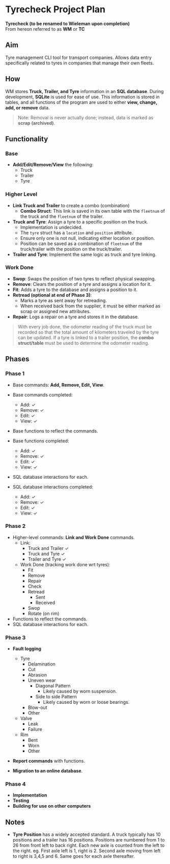 # Tyrecheck Project Plan

**Tyrecheck (to be renamed to Wieleman upon completion)**  
From hereon referred to as **WM** or **TC**

## Aim
Tyre management CLI tool for transport companies. Allows data entry specifically related to tyres in companies that manage their own fleets.

## How
WM stores **Truck, Trailer, and Tyre** information in an **SQL database**. During development, **SQLite** is used for ease of use. This information is stored in tables, and all functions of the program are used to either **view, change, add, or remove** data. 

> Note: Removal is never actually done; instead, data is marked as **scrap (archived)**.

## Functionality

### Base
- **Add/Edit/Remove/View** the following:
  - Truck
  - Trailer
  - Tyre

### Higher Level
- **Link Truck and Trailer** to create a combo (combination)
  - **Combo Struct**: This link is saved in its own table with the `fleetnum` of the truck and the `fleetnum` of the trailer.
- **Truck and Tyre**: Assign a tyre to a specific position on the truck.
  - Implementation is undecided.
  - The `tyre` struct has a `location` and `position` attribute.
  - Ensure only one is not null, indicating either location or position.
  - Position can be saved as a combination of `fleetnum` of the truck/trailer with the position on the truck/trailer.
- **Trailer and Tyre**: Implement the same logic as truck and tyre linking.

### Work Done
- **Swop**: Swaps the position of two tyres to reflect physical swapping.
- **Remove**: Clears the position of a tyre and assigns a location for it.
- **Fit**: Adds a tyre to the database and assigns a position to it.
- **Retread (optional at end of Phase 3)**:
  - Marks a tyre as sent away for retreading.
  - When received back from the supplier, it must be either marked as scrap or assigned new attributes.
- **Repair**: Logs a repair on a tyre and stores it in the database.

> With every job done, the odometer reading of the truck must be recorded so that the total amount of kilometers traveled by the tyre can be updated.
> If a tyre is linked to a trailer position, the **combo struct/table** must be used to determine the odometer reading.

## Phases

### Phase 1
- Base commands: **Add, Remove, Edit, View**.
- Base commands completed:
  - Add: ✓
  - Remove: ✓ 
  - Edit: ✓
  - View: ✓

- Base functions to reflect the commands.
- Base functions completed:
  - Add: ✓
  - Remove: ✓ 
  - Edit: ✓
  - View: ✓

- SQL database interactions for each.
- SQL database interactions completed:
  - Add: ✓
  - Remove: ✓ 
  - Edit: ✓
  - View: ✓

### Phase 2
- Higher-level commands: **Link and Work Done** commands.
  - Link:
    - Truck and Trailer ✓
    - Truck and Tyre ✓
    - Trailer and Tyre ✓
  - Work Done (tracking work done wrt tyres):
    - Fit
    - Remove
    - Repair
    - Check
    - Retread
      - Sent
      - Received
    - Swop
    - Rotate (on rim)
- Functions to reflect the commands.
- SQL database interactions for each.

### Phase 3
- **Fault logging**
  - Tyre
    - Delamination
    - Cut
    - Abrasion
    - Uneven wear
      - Diagonal Pattern
        - Likely caused by worn suspension.
      - Side to side Pattern
        - Likely caused by worn or loose bearings.
    - Blow-out
    - Other
  - Valve
    - Leak
    - Failure
  - Rim
    - Bent
    - Worn
    - Other
  
- **Report commands** with functions.
- **Migration to an online database**.

### Phase 4
- **Implementation**
- **Testing**
- **Building for use on other computers**



## Notes
- **Tyre Position** has a widely accepted standard. A truck typically has 10 positions and a trailer has 16 positions. Positions are numbered from 1 to 26 from front left to back right. Each new axle is counted from the left to the right. eg. First axle left is 1, right is 2. Second axle moving from left to right is 3,4,5 and 6. Same goes for each axle thereafter.

